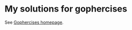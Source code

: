 # My solutions for gophercises

See [Gophercises homepage](https://courses.calhoun.io/courses/cor_gophercises).

